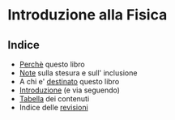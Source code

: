 # Introduzione alla Fisica

## Indice

- [Perchè](perche.md) questo libro
- [Note](note.md) sulla stesura e sull' inclusione
- A chi e' [destinato](destinato.md) questo libro
- [Introduzione](introduzione.md) (e via seguendo)
- [Tabella](toc.md) dei contenuti 
- Indice delle [revisioni](revisioni.md)
